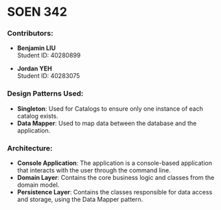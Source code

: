 # SOEN 342 

### Contributors:
- **Benjamin LIU**  
  Student ID: 40280899

- **Jordan YEH**  
  Student ID: 40283075

### Design Patterns Used:
- **Singleton**: Used for Catalogs to ensure only one instance of each catalog exists.
- **Data Mapper**: Used to map data between the database and the application.

### Architecture:
- **Console Application**: The application is a console-based application that interacts with the user through the command line.
- **Domain Layer**: Contains the core business logic and classes from the domain model.
- **Persistence Layer**: Contains the classes responsible for data access and storage, using the Data Mapper pattern.
